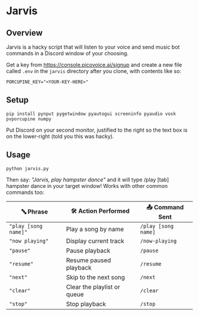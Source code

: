 # Jarvis

## Overview
Jarvis is a hacky script that will listen to your voice and send music bot commands in a Discord window of your choosing.

Get a key from https://console.picovoice.ai/signup and create a new file called `.env` in the `jarvis` directory after you clone, with contents like so:

`PORCUPINE_KEY="<YOUR-KEY-HERE>"`

## Setup
`pip install pynput pygetwindow pyautogui screeninfo pyaudio vosk pvporcupine numpy`

Put Discord on your second monitor, justified to the right so the text box is on the lower-right (told you this was hacky).

## Usage
`python jarvis.py`

Then say: _"Jarvis, play hampster dance"_ and it will type /play [tab] hampster dance in your target window! Works with other common commands too:

| 🔤 Phrase              | 🛠️ Action Performed               | 📤 Command Sent                              |
| ---------------------- | ---------------------------------- | --------------------------------------------- |
| `"play [song name]"`   | Play a song by name                | `/play [song name]`                           |
| `"now playing"`        | Display current track              | `/now-playing`                                |
| `"pause"`              | Pause playback                     | `/pause`                                      |
| `"resume"`             | Resume paused playback             | `/resume`                                     |
| `"next"`               | Skip to the next song              | `/next`                                       |
| `"clear"`              | Clear the playlist or queue        | `/clear`                                      |
| `"stop"`               | Stop playback                      | `/stop`                                       |
